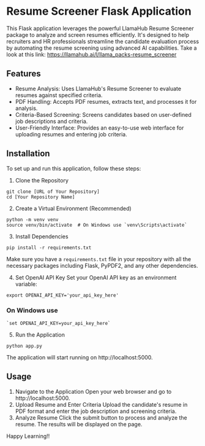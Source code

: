 # Resume Screener Flask Application
This Flask application leverages the powerful LlamaHub Resume Screener package to analyze and screen resumes efficiently. It's designed to help recruiters and HR professionals streamline the candidate evaluation process by automating the resume screening using advanced AI capabilities.
Take a look at this link: https://llamahub.ai/l/llama_packs-resume_screener 

## Features
* Resume Analysis: Uses LlamaHub's Resume Screener to evaluate resumes against specified criteria.
* PDF Handling: Accepts PDF resumes, extracts text, and processes it for analysis.
* Criteria-Based Screening: Screens candidates based on user-defined job descriptions and criteria.
* User-Friendly Interface: Provides an easy-to-use web interface for uploading resumes and entering job criteria.

## Installation
To set up and run this application, follow these steps:

1. Clone the Repository
```
git clone [URL of Your Repository]
cd [Your Repository Name]
```

2. Create a Virtual Environment (Recommended)
```   
python -m venv venv
source venv/bin/activate  # On Windows use `venv\Scripts\activate`
```
3. Install Dependencies
```
pip install -r requirements.txt
```
Make sure you have a ```requirements.txt``` file in your repository with all the necessary packages including Flask, PyPDF2, and any other dependencies.

4. Set OpenAI API Key
Set your OpenAI API key as an environment variable:
```
export OPENAI_API_KEY='your_api_key_here'
```
### On Windows use 
```
`set OPENAI_API_KEY=your_api_key_here`
```

5. Run the Application
```
python app.py
```
The application will start running on http://localhost:5000.

## Usage
1. Navigate to the Application
   Open your web browser and go to http://localhost:5000.
2. Upload Resume and Enter Criteria
   Upload the candidate's resume in PDF format and enter the job description and screening criteria.
3. Analyze Resume
   Click the submit button to process and analyze the resume. The results will be displayed on the page.

Happy Learning!!
